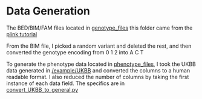 # Data Generation

The BED/BIM/FAM files located in [genotype_files](genotype_files) this folder came from the [plink tutorial](https://zzz.bwh.harvard.edu/plink/binary.shtml)

From the BIM file, I picked a random variant and deleted the rest, and then converted the genotype encoding from 0 1 2 into A C T

To generate the phenotype data located in [phenotype_files](phenotype_files), I took the UKBB data generated in [/example/UKBB](../../UKBB/) and converted the columns to a human readable format. I also reduced the number of columns by taking the first instance of each data field. The specifics are in [convert_UKBB_to_general.py](convert_UKBB_to_general.py)